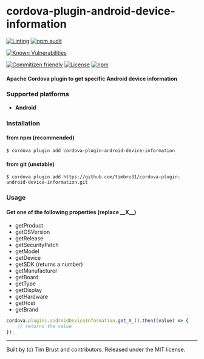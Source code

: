 # cordova-plugin-android-device-information

[![Linting](https://github.com/timbru31/cordova-plugin-android-device-information/workflows/Linting/badge.svg)](https://github.com/timbru31/cordova-plugin-android-device-information/actions?query=workflow%3ALinting)
[![npm audit](https://github.com/timbru31/cordova-plugin-android-device-information/workflows/Security/badge.svg)](https://github.com/timbru31/cordova-plugin-android-device-information/actions?query=workflow%3ASecurity)

[![Known Vulnerabilities](https://snyk.io/test/github/timbru31/cordova-plugin-android-device-information/badge.svg)](https://snyk.io/test/github/timbru31/cordova-plugin-android-device-information)

[![Commitizen friendly](https://img.shields.io/badge/commitizen-friendly-brightgreen.svg)](https://commitizen.github.io/cz-cli/)
[![License](https://img.shields.io/badge/License-MIT-blue.svg)](LICENSE)
[![npm](https://img.shields.io/npm/v/cordova-plugin-android-device-information.svg)](https://www.npmjs.com/package/cordova-plugin-android-device-information)

#### Apache Cordova plugin to get specific Android device information

### Supported platforms

-   **Android**

### Installation

#### from npm (recommended)

`$ cordova plugin add cordova-plugin-android-device-information`

#### from git (unstable)

`$ cordova plugin add https://github.com/timbru31/cordova-plugin-android-device-information.git`

### Usage

#### Get one of the following properties (replace \_\_X\_\_)

-   getProduct
-   getOSVersion
-   getRelease
-   getSecurityPatch
-   getModel
-   getDevice
-   getSDK (returns a number)
-   getManufacturer
-   getBoard
-   getType
-   getDisplay
-   getHardware
-   getHost
-   getBrand

```js
cordova.plugins.androidDeviceInformation.get_X_().then((value) => {
    // returns the value
});
```

---

Built by (c) Tim Brust and contributors. Released under the MIT license.
